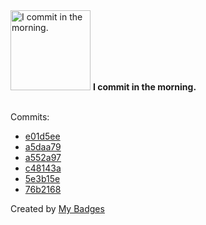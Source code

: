 <img src="https://my-badges.github.io/my-badges/morning-commits.png" alt="I commit in the morning." title="I commit in the morning." width="128">
<strong>I commit in the morning.</strong>
<br><br>

Commits:

- <a href="https://github.com/HorebZ/HorebZ/commit/e01d5eecf24c22d3db097128fd0c3992f93f19f1">e01d5ee</a>
- <a href="https://github.com/HorebZ/HorebZ/commit/a5daa7926f53654327ac91cdb3f16a7debb8cf82">a5daa79</a>
- <a href="https://github.com/HorebZ/HorebZ/commit/a552a9767cc8ad0009e605ec358921e8cfed4a41">a552a97</a>
- <a href="https://github.com/HorebZ/HorebZ/commit/c48143a11a618579e11424f675050e100a9aa1c6">c48143a</a>
- <a href="https://github.com/HorebZ/HorebZ/commit/5e3b15ee9f32db3edd8ad3d05720b6df92257ea5">5e3b15e</a>
- <a href="https://github.com/HorebZ/HorebZ/commit/76b2168fa6a950ba3041f1acd3ff4dbc8820f365">76b2168</a>


Created by <a href="https://github.com/my-badges/my-badges">My Badges</a>